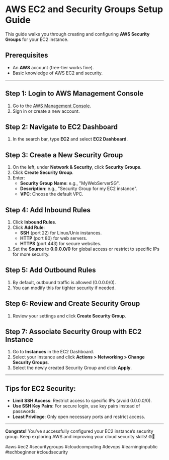 
# AWS EC2 and Security Groups Setup Guide

This guide walks you through creating and configuring **AWS Security Groups** for your EC2 instance.

## Prerequisites
- An **AWS** account (free-tier works fine).
- Basic knowledge of AWS EC2 and security.

---

## Step 1: Login to AWS Management Console
1. Go to the [AWS Management Console](https://aws.amazon.com/).
2. Sign in or create a new account.

## Step 2: Navigate to EC2 Dashboard
1. In the search bar, type **EC2** and select **EC2 Dashboard**.

## Step 3: Create a New Security Group
1. On the left, under **Network & Security**, click **Security Groups**.
2. Click **Create Security Group**.
3. Enter:
   - **Security Group Name**: e.g., "MyWebServerSG".
   - **Description**: e.g., "Security Group for my EC2 instance".
   - **VPC**: Choose the default VPC.

## Step 4: Add Inbound Rules
1. Click **Inbound Rules**.
2. Click **Add Rule**:
   - **SSH** (port 22) for Linux/Unix instances.
   - **HTTP** (port 80) for web servers.
   - **HTTPS** (port 443) for secure websites.
3. Set the **Source** to **0.0.0.0/0** for global access or restrict to specific IPs for more security.

## Step 5: Add Outbound Rules
1. By default, outbound traffic is allowed (0.0.0.0/0).
2. You can modify this for tighter security if needed.

## Step 6: Review and Create Security Group
1. Review your settings and click **Create Security Group**.

## Step 7: Associate Security Group with EC2 Instance
1. Go to **Instances** in the EC2 Dashboard.
2. Select your instance and click **Actions > Networking > Change Security Groups**.
3. Select the newly created Security Group and click **Apply**.

---

## Tips for EC2 Security:
- **Limit SSH Access**: Restrict access to specific IPs (avoid 0.0.0.0/0).
- **Use SSH Key Pairs**: For secure login, use key pairs instead of passwords.
- **Least Privilege**: Only open necessary ports and restrict access.

---

**Congrats!** You’ve successfully configured your EC2 instance’s security group. Keep exploring AWS and improving your cloud security skills! 🌐🚀

#aws #ec2 #securitygroups #cloudcomputing #devops #learninginpublic #techbeginner #cloudsecurity
